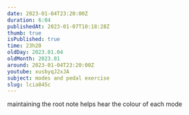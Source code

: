 ```yaml
---
date: 2023-01-04T23:20:00Z
duration: 6:04
publishedAt: 2023-01-07T10:18:28Z
thumb: true
isPublished: true
time: 23h20
oldDay: 2023.01.04
oldMonth: 2023.01
around: 2023-01-04T23:20:00Z
youtube: xusbyqJ2xJA
subject: modes and pedal exercise
slug: lcia845c
---
```

maintaining the root note helps hear the colour of each mode
